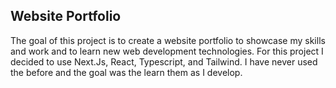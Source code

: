 ## Website Portfolio

The goal of this project is to create a website portfolio to showcase my skills and work and to learn new web development technologies.
For this project I decided to use Next.Js, React, Typescript, and Tailwind. I have never used the before and the goal was the learn them as I develop.

